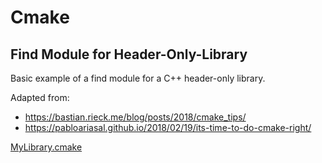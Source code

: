 # Cmake
## Find Module for Header-Only-Library

Basic example of a find module for a C++ header-only library.

Adapted from:
 
  - https://bastian.rieck.me/blog/posts/2018/cmake_tips/
  - https://pabloariasal.github.io/2018/02/19/its-time-to-do-cmake-right/

[MyLibrary.cmake](MyLibrary.cmake)
